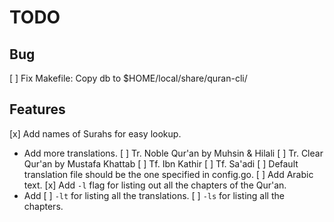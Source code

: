 TODO
====
Bug
---
[ ] Fix Makefile: Copy db to $HOME/local/share/quran-cli/

Features
--------
[x] Add names of Surahs for easy lookup.
- Add more translations.
    [ ] Tr. Noble Qur'an by Muhsin & Hilali
    [ ] Tr. Clear Qur'an by Mustafa Khattab
    [ ] Tf. Ibn Kathir
    [ ] Tf. Sa'adi
    [ ] Default translation file should be the one specified in config.go.
[ ] Add Arabic text.
[x] Add `-l` flag for listing out all the chapters of the Qur'an.
- Add
    [ ] `-lt` for listing all the translations.
    [ ] `-ls` for listing all the chapters.
